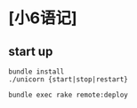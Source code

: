 # [小6语记]

## start up 

````
bundle install
./unicorn {start|stop|restart}

bundle exec rake remote:deploy
````


